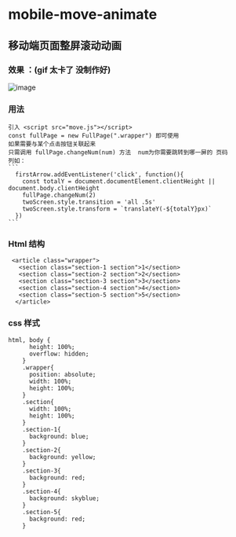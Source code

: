 # mobile-move-animate
## 移动端页面整屏滚动动画
### 效果 ：(gif 太卡了 没制作好)
![image](https://github.com/issochen/mobile-move-animate/blob/master/1.2019-01-07%2023_28_14.gif)

### 用法
    引入 <script src="move.js"></script>  
    const fullPage = new FullPage(".wrapper") 即可使用 
    如果需要与某个点击按钮关联起来
    只需调用 fullPage.changeNum(num) 方法  num为你需要跳转到哪一屏的 页码
    列如：
    ```
      firstArrow.addEventListener('click', function(){
        const totalY = document.documentElement.clientHeight || document.body.clientHeight
        fullPage.changeNum(2)
        twoScreen.style.transition = 'all .5s'
        twoScreen.style.transform = `translateY(-${totalY}px)`
      })
    ```
### Html 结构
```
 <article class="wrapper">
   <section class="section-1 section">1</section>
   <section class="section-2 section">2</section>
   <section class="section-3 section">3</section>
   <section class="section-4 section">4</section>
   <section class="section-5 section">5</section>
  </article>
```
### css 样式 
```
html, body {
      height: 100%;
      overflow: hidden;
    }
    .wrapper{
      position: absolute;
      width: 100%;
      height: 100%;
    }
    .section{
      width: 100%;
      height: 100%;
    }
    .section-1{
      background: blue;
    }
    .section-2{
      background: yellow;
    }
    .section-3{
      background: red;
    }
    .section-4{
      background: skyblue;
    }
    .section-5{
      background: red;
    }
```
